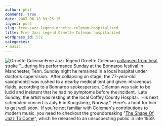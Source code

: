 ```yaml
---
author: phil
comments: true
date: 2007-06-18 09:25:15
layout: post
slug: free-jazz-legend-ornette-coleman-hospitalized
title: Free Jazz legend Ornette Coleman hospitalized
wordpress_id: 532
categories:
- music
---
```


![Ornette Coleman](http://fak3r.com/wp-content/uploads/2007/06/ornette21.jpg)Free Jazz legend Ornette Coleman [collapsed from heat stroke](http://news.yahoo.com/s/nm/20070618/music_nm/coleman_dc;_ylt=Atc_kwA4PhVPPO6wIKERxf2VEhkF) "...during his performance Sunday at the Bonnaroo festival in Manchester, Tenn. Sunday night he remained in a local hospital under doctor's supervision.  After collapsing on stage, the 77-year-old saxophonist was rushed to a nearby medical tent and given intravenous fluids, according to a Bonnaroo spokesperson. Coleman was said to be lucid and insistent that he had no symptoms before the incident.  Late Sunday, the artist was resting at the local Coffey County Hospital.  His next scheduled concert is July 6 in Kongsberg, Norway."  Here's a hoot for him to get well soon.  If you're not familiar with Coleman's contributions to modern music, you need to checkout the groundbreaking "[The Shape Of Jazz To Come](http://en.wikipedia.org/wiki/Shape_of_jazz_to_come)", which he released to an unsuspecting public in late 1959.
